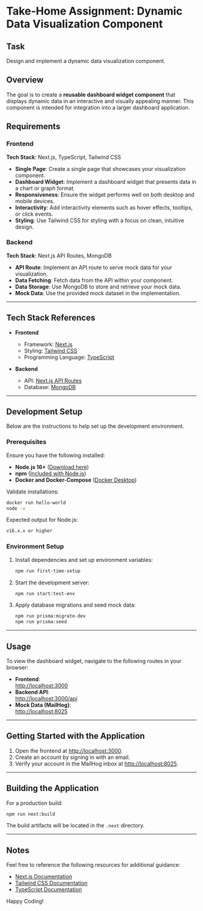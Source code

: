 # Take-Home Assignment: Dynamic Data Visualization Component

## Task

Design and implement a dynamic data visualization component.

## Overview

The goal is to create a **reusable dashboard widget component** that displays dynamic data in an interactive and visually appealing manner. This component is intended for integration into a larger dashboard application.

## Requirements

### Frontend
**Tech Stack**: Next.js, TypeScript, Tailwind CSS

- **Single Page**: Create a single page that showcases your visualization component.
- **Dashboard Widget**: Implement a dashboard widget that presents data in a chart or graph format.
- **Responsiveness**: Ensure the widget performs well on both desktop and mobile devices.
- **Interactivity**: Add interactivity elements such as hover effects, tooltips, or click events.
- **Styling**: Use Tailwind CSS for styling with a focus on clean, intuitive design.

### Backend
**Tech Stack**: Next.js API Routes, MongoDB

- **API Route**: Implement an API route to serve mock data for your visualization.
- **Data Fetching**: Fetch data from the API within your component.
- **Data Storage**: Use MongoDB to store and retrieve your mock data.
- **Mock Data**: Use the provided mock dataset in the implementation.

---

## Tech Stack References

- **Frontend**
    - Framework: [Next.js](https://nextjs.org/)
    - Styling: [Tailwind CSS](https://tailwindcss.com/)
    - Programming Language: [TypeScript](https://www.typescriptlang.org/)

- **Backend**
    - API: [Next.js API Routes](https://nextjs.org/docs/api-routes/introduction)
    - Database: [MongoDB](https://www.mongodb.com/)

---

## Development Setup

Below are the instructions to help set up the development environment.

### Prerequisites

Ensure you have the following installed:
- **Node.js 16+** ([Download here](https://nodejs.org/en/download/))
- **npm** ([Included with Node.js](https://docs.npmjs.com/downloading-and-installing-node-js-and-npm))
- **Docker and Docker-Compose** ([Docker Desktop](https://www.docker.com/products/docker-desktop/))

Validate installations:
```bash
docker run hello-world
node -v
```

Expected output for Node.js:
```bash
v16.x.x or higher
```

### Environment Setup

1. Install dependencies and set up environment variables:
    ```bash
    npm run first-time-setup
    ```

2. Start the development server:
    ```bash
    npm run start:test-env
    ```

3. Apply database migrations and seed mock data:
    ```bash
    npm run prisma:migrate-dev
    npm run prisma:seed
    ```

---

## Usage

To view the dashboard widget, navigate to the following routes in your browser:

- **Frontend**:  
  [http://localhost:3000](http://localhost:3000)
- **Backend API**:  
  [http://localhost:3000/api](http://localhost:3000/api)
- **Mock Data (MailHog)**:  
  [http://localhost:8025](http://localhost:8025)

---

## Getting Started with the Application

1. Open the frontend at [http://localhost:3000](http://localhost:3000).
2. Create an account by signing in with an email.
3. Verify your account in the MailHog inbox at [http://localhost:8025](http://localhost:8025).

---

## Building the Application

For a production build:
```bash
npm run next:build
```

The build artifacts will be located in the `.next` directory.

---

## Notes

Feel free to reference the following resources for additional guidance:

- [Next.js Documentation](https://nextjs.org/docs)
- [Tailwind CSS Documentation](https://tailwindcss.com/docs)
- [TypeScript Documentation](https://www.typescriptlang.org/docs/)

Happy Coding!
